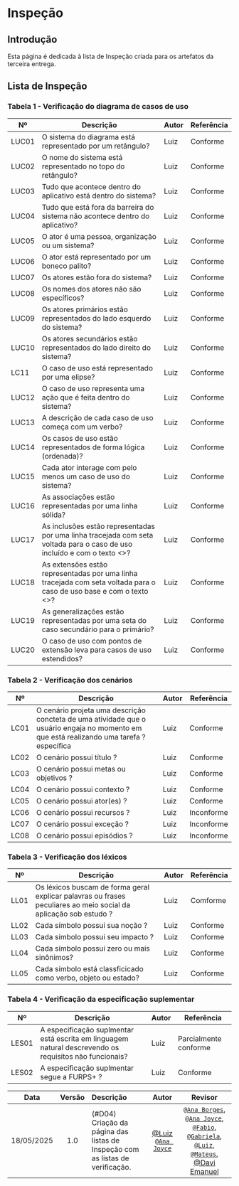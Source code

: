 # Inspeção 

## Introdução

Esta página é dedicada à lista de Inspeção criada para os artefatos da terceira entrega.

## Lista de Inspeção

<!-- ### Tabela 1 - Verificação recomendada pelo professor

| Nº  | Descrição                                                                                                                                                                                                                      | Autor                  |         Conformidade       |
|-----|--------------------------------------------------------------------------------------------------------------------------------------------------------------------------------------------------------------------------------|------------------------|----------------------------|
| 01  | O Github pages possui as especificações dos cenários para o projeto ?                                                                                                                                                       | André Barros de Sales  |   Conforme         |
| 02  | Os cenários possuem elementos básicos de um cenário (Título, Metas/Objetivo, Contexto, Atores, Recursos, Exceção e Episódios) ?                                                                                                  | André Barros de Sales  |   Conforme     |
| 03  | Os cenários possuem referência bibliográfica da fonte e foto do texto ?                                                                                                                                                          | André Barros de Sales  |  Parcialmente conforme    |
| 04  | Os léxicos possuem referência bibliográfica da fonte e foto do texto ?                                                                                                                                                           | André Barros de Sales  |  Parcialmente conforme  |
| 05  | A definição do usuário nos léxicos ?                                                                                                                                                                                            | André Barros de Sales  |  Conforme  |
| 06  | Os léxicos possuem ligações entre si (hiper links) ?                                                                                                                                                                            | André Barros de Sales  |   Conforme    |
| 07  | Os léxicos utilizam estrutura de dicionário (verbo, objeto, estado) ?                                                                                                                                                           | André Barros de Sales  |  Conforme  |
| 08  | Existe referência bibliográfica da fonte e foto da referência explicando a estrutura do dicionário ?                                                                                                                             | André Barros de Sales  |  Parcialmente conforme   |
| 09  | A especificação dos casos de uso ?                                                                                                                                                                                              | André Barros de Sales  |  Conforme |
| 10  | Os atores principais e atores secundários no diagrama de casos de uso com referência bibliográfica explicando os tipos de atores ?   | André Barros de Sales  |   Parcialmente conforme    |
| 11  | O ator principal está do lado esquerdo sistema no diagrama de caso de uso com referência explicando esse item de avaliação  ?       | André Barros de Sales  |   Parcialmente conforme    |
| 12  | Os atores estão foram da caixa de limite do sistema no diagrama de caso de uso? Possui referência explicando esse item de avaliação?     | André Barros de Sales  |  Conforme   |
| 13  | A especificação do diagrama de caso de uso (com Nome, Descrição, Atores, PréCondição,Pós-Condição, Fluxo Principal, Fluxo Alternativo e Fluxo de Exceção etc.) com referência bibliográfica explicando a estrtura da especificação ?           | André Barros de Sales  |  Parcialmente conforme      |
| 14  | No diagrama de Caso de Uso há ao menos um caso de uso com pontos de extensão?    | André Barros de Sales  | Conforme    |
| 15  | Existe referência bibliográfica da fonte e foto do texto explicando o ponto de extensão?                                                                                                                                       | André Barros de Sales  | Conforme  |
| 16  | A participação do cliente e/ou persona na validação do Diagrama de Caso de Uso ?      | André Barros de Sales  |  Inconforme   |
| 17  | A especificação suplementar com referência bibliográfica da fonte e foto do texto explicando o que é especificação suplementar ?    | André Barros de Sales  |   Conforme    |
| 18  | O artefato segue o modelo FURPS+?       | André Barros de Sales  |    Conforme   |
| 19  | O documento especifica o tempo de resposta, no Desempenho?    | André Barros de Sales  |  Parcialmente Conforme   |
| 20  | O documento especifica qual plataforma o aplicativo pode ser executado?    | André Barros de Sales  |  Parcialmente conforme  |
| 21  | Todos os requisitos podem ser testados (RF e RNF) ? Identificar quais requisitos não testaáveis/verificáveis ?   | André Barros de Sales  |   Inconforme   | -->

### Tabela 1 - Verificação do diagrama de casos de uso

| Nº    | Descrição                                                                                                                                                         | Autor | Referência |
|-------|-------------------------------------------------------------------------------------------------------------------------------------------------------------------|-------|------------|
| LUC01  | O sistema do diagrama está representado por um retângulo?   | Luiz  | Conforme |
| LUC02  | O nome do sistema está representado no topo do retângulo?   | Luiz  | Conforme |
| LUC03  | Tudo que acontece dentro do aplicativo está dentro do sistema?   | Luiz  | Conforme |
| LUC04  | Tudo que está fora da barreira do sistema não acontece dentro do aplicativo?    | Luiz  | Conforme |
| LUC05  | O ator é uma pessoa, organização ou um sistema?     | Luiz  | Conforme |
| LUC06  | O ator está representado por um boneco palito?     | Luiz  | Conforme |
| LUC07  | Os atores estão fora do sistema?       | Luiz  | Conforme |
| LUC08  | Os nomes dos atores não são específicos?  | Luiz  | Conforme |
| LUC09  | Os atores primários estão representados do lado esquerdo do sistema?  | Luiz  | Conforme |
| LUC10  | Os atores secundários estão representados do lado direito do sistema?  | Luiz  | Conforme |
| LC11  | O caso de uso está representado por uma elipse?    | Luiz  | Conforme |
| LUC12  | O caso de uso representa uma ação que é feita dentro do sistema?  | Luiz  | Conforme |
| LUC13  | A descrição de cada caso de uso começa com um verbo?   | Luiz  | Conforme |
| LUC14  | Os casos de uso estão representados de forma lógica (ordenada)?     | Luiz  | Conforme |
| LUC15  | Cada ator interage com pelo menos um caso de uso do sistema?    | Luiz  | Conforme |
| LUC16  | As associações estão representadas por uma linha sólida?      | Luiz  | Conforme |
| LUC17  | As inclusões estão representadas por uma linha tracejada com seta voltada para o caso de uso incluído e com o texto <<incluir>>?    | Luiz  | Conforme |
| LUC18  | As extensões estão representadas por uma linha tracejada com seta voltada para o caso de uso base e com o texto <<estender>>?     | Luiz  | Conforme |
| LUC19  | As generalizações estão representadas por uma seta do caso secundário para o primário?    | Luiz  | Conforme |
| LUC20  | O caso de uso com pontos de extensão leva para casos de uso estendidos?   | Luiz  | Conforme |

### Tabela 2 - Verificação dos cenários

| Nº  | Descrição                                                                                                                                                                                                                      | Autor                  | Referência                |
|-----|--------------------------------------------------------------------------------------------------------------------------------------------------------------------------------------------------------------------------------|------------------------|----------------------------|
| LC01  | O cenário projeta uma descrição concteta de uma atividade que o usuário engaja no momento em que está realizando uma tarefa ?específica    | Luiz  |  Conforme    |
| LC02  | O cenário possui título ?   | Luiz  |  Conforme     |
| LC03  | O cenário possui metas ou objetivos ?     | Luiz  | Conforme  |
| LC04  | O cenário possui contexto ?     | Luiz  |  Conforme  |
| LC05  | O cenário possui ator(es) ?     | Luiz  |  Conforme      |
| LC06  | O cenário possui recursos ?     | Luiz  |   Inconforme     |
| LC07  | O cenário possui exceção ?  | Luiz  |  Inconforme |
| LC08  | O cenário possui episódios ?   | Luiz  | Inconforme    |

### Tabela 3 - Verificação dos léxicos

| Nº  | Descrição                                                                                                                                                                                                                      | Autor                  | Referência                |
|-----|--------------------------------------------------------------------------------------------------------------------------------------------------------------------------------------------------------------------------------|------------------------|----------------------------|
| LL01  | Os léxicos buscam de forma geral explicar palavras ou frases peculiares ao meio social da aplicação sob estudo ?   | Luiz  | Comforme  |
| LL02  | Cada símbolo possui sua noção ?  | Luiz  | Conforme     |
| LL03  | Cada símbolo possui seu impacto ?   | Luiz  | Conforme |
| LL04  | Cada símbolo possui zero ou mais sinônimos?   | Luiz  |  Conforme  |
| LL05  | Cada símbolo está classficicado como verbo, objeto ou estado?  | Luiz  |  Conforme  |


### Tabela 4 - Verificação da especificação suplementar

| Nº  | Descrição                                                                                                                                                                                                                      | Autor                  | Referência                |
|-----|--------------------------------------------------------------------------------------------------------------------------------------------------------------------------------------------------------------------------------|------------------------|----------------------------|
| LES01  | A especificação suplmentar está escrita em linguagem natural descrevendo os requisitos não funcionais?    | Luiz  | Parcialmente conforme   |
| LES02  | A especificação suplmentar segue a FURPS+ ?  | Luiz  |  Conforme |  

| Data       | Versão | Descrição                                 | Autor                                      | Revisor                                     |
| :--------: | :----: | :---------------------------------------- | :----------------------------------------: | :----------------------------------------: |
| 18/05/2025 |  1.0   | (#D04) Criação da página das listas de Inspeção com as listas de verificação.| [@Luiz](https://github.com/luizfaria1989)  [`@Ana Joyce`](https://github.com/anajoyceamorim) | [`@Ana Borges`](https://github.com/anabborges), [`@Ana Joyce`](https://github.com/anajoyceamorim), [`@Fabio`](https://github.com/fabinsz), [`@Gabriela`](https://github.com/gaubiela), [`@Luiz`](https://github.com/luizfaria1989), [`@Mateus`](https://github.com/MVConsorte), [@Davi Emanuel](https://github.com/daviRolvr) |